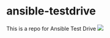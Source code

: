 # ansible-testdrive
This is a repo for Ansible Test Drive
<a href="https://portal.azure.com/#create/Microsoft.Template/uri/https%3A%2F%2Fraw.githubusercontent.com%2FSpektraSystems%2Fansible-testdrive%2Fmaster%2Fazuredeploy.json" target="_blank">
    <img src="http://azuredeploy.net/deploybutton.png"/>
</a>
